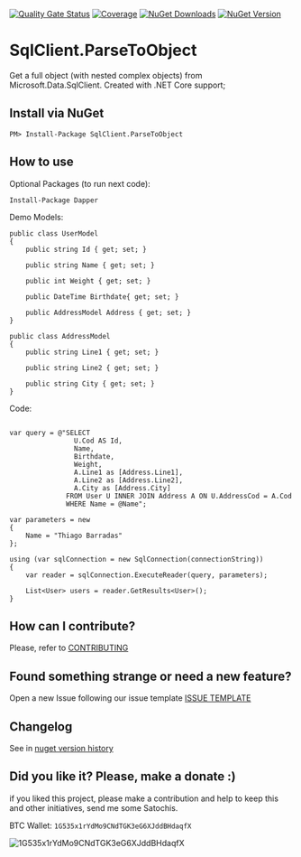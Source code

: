 
[![Quality Gate Status](https://sonarcloud.io/api/project_badges/measure?project=ThiagoBarradas_sqlclient-parsetoobject&metric=alert_status)](https://sonarcloud.io/dashboard?id=ThiagoBarradas_sqlclient-parsetoobject)
[![Coverage](https://sonarcloud.io/api/project_badges/measure?project=ThiagoBarradas_sqlclient-parsetoobject&metric=coverage)](https://sonarcloud.io/dashboard?id=ThiagoBarradas_sqlclient-parsetoobject)
[![NuGet Downloads](https://img.shields.io/nuget/dt/SqlClient.ParseToObject.svg)](https://www.nuget.org/packages/SqlClient.ParseToObject/)
[![NuGet Version](https://img.shields.io/nuget/v/SqlClient.ParseToObject.svg)](https://www.nuget.org/packages/SqlClient.ParseToObject/)

# SqlClient.ParseToObject

Get a full object (with nested complex objects) from Microsoft.Data.SqlClient. Created with .NET Core support;

## Install via NuGet

```
PM> Install-Package SqlClient.ParseToObject
```

## How to use

Optional Packages (to run next code):
```
Install-Package Dapper 
```

Demo Models:
```
public class UserModel
{
	public string Id { get; set; }

	public string Name { get; set; }

	public int Weight { get; set; }

	public DateTime Birthdate{ get; set; }

	public AddressModel Address { get; set; }
}

public class AddressModel
{
	public string Line1 { get; set; }

	public string Line2 { get; set; }

	public string City { get; set; }
}
```

Code:
```

var query = @"SELECT 
				U.Cod AS Id,
				Name,
				Birthdate,
				Weight,
				A.Line1 as [Address.Line1],
				A.Line2 as [Address.Line2],
				A.City as [Address.City]
			  FROM User U INNER JOIN Address A ON U.AddressCod = A.Cod
			  WHERE Name = @Name";

var parameters = new 
{
	Name = "Thiago Barradas"
};

using (var sqlConnection = new SqlConnection(connectionString))
{
    var reader = sqlConnection.ExecuteReader(query, parameters);

    List<User> users = reader.GetResults<User>();
}

```

## How can I contribute?
Please, refer to [CONTRIBUTING](.github/CONTRIBUTING.md)

## Found something strange or need a new feature?
Open a new Issue following our issue template [ISSUE TEMPLATE](.github/ISSUE_TEMPLATE.md)

## Changelog
See in [nuget version history](https://www.nuget.org/packages/SqlClient.ParseToObject)

## Did you like it? Please, make a donate :)

if you liked this project, please make a contribution and help to keep this and other initiatives, send me some Satochis.

BTC Wallet: `1G535x1rYdMo9CNdTGK3eG6XJddBHdaqfX`

![1G535x1rYdMo9CNdTGK3eG6XJddBHdaqfX](https://i.imgur.com/mN7ueoE.png)
